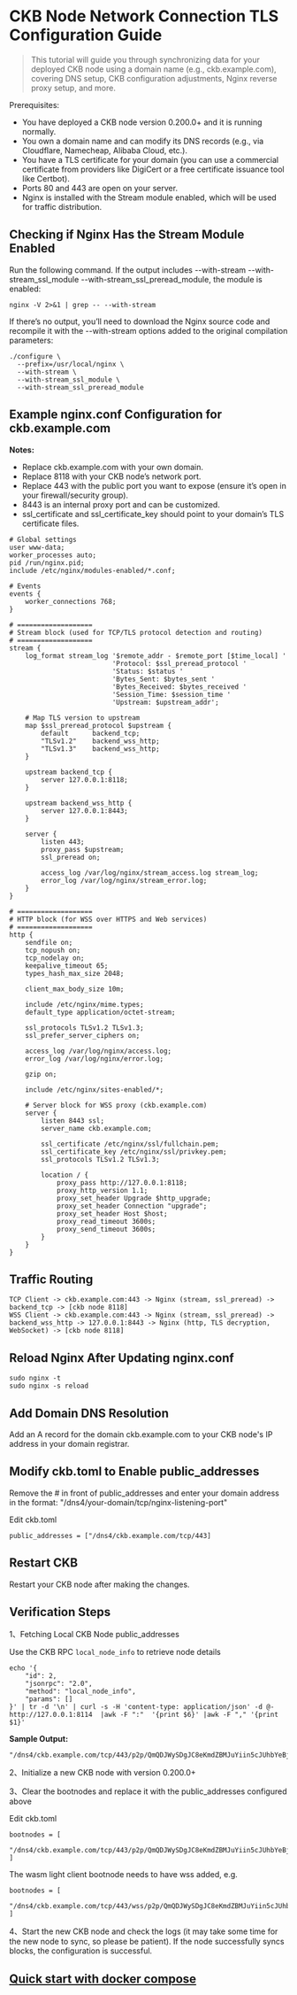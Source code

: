 # CKB Node Network Connection TLS Configuration Guide

> This tutorial will guide you through synchronizing data for your deployed CKB node using a domain name (e.g., ckb.example.com), covering DNS setup, CKB configuration adjustments, Nginx reverse proxy setup, and more.

Prerequisites:
- You have deployed a CKB node version 0.200.0+ and it is running normally.
- You own a domain name and can modify its DNS records (e.g., via Cloudflare, Namecheap, Alibaba Cloud, etc.).
- You have a TLS certificate for your domain (you can use a commercial certificate from providers like DigiCert or a free certificate issuance tool like Certbot).
- Ports 80 and 443 are open on your server.
- Nginx is installed with the Stream module enabled, which will be used for traffic distribution.

## Checking if Nginx Has the Stream Module Enabled

Run the following command. If the output includes --with-stream --with-stream_ssl_module --with-stream_ssl_preread_module, the module is enabled:
```
nginx -V 2>&1 | grep -- --with-stream
```

If there’s no output, you’ll need to download the Nginx source code and recompile it with the --with-stream options added to the original compilation parameters:
```
./configure \
  --prefix=/usr/local/nginx \
  --with-stream \
  --with-stream_ssl_module \
  --with-stream_ssl_preread_module
```


## Example nginx.conf Configuration for ckb.example.com

**Notes:**
- Replace ckb.example.com with your own domain.
- Replace 8118 with your CKB node’s network port.
- Replace 443 with the public port you want to expose (ensure it’s open in your firewall/security group).
- 8443 is an internal proxy port and can be customized.
- ssl_certificate and ssl_certificate_key should point to your domain’s TLS certificate files.
```
# Global settings
user www-data;
worker_processes auto;
pid /run/nginx.pid;
include /etc/nginx/modules-enabled/*.conf;

# Events
events {
    worker_connections 768;
}

# ===================
# Stream block (used for TCP/TLS protocol detection and routing)
# ===================
stream {
    log_format stream_log '$remote_addr - $remote_port [$time_local] '
                          'Protocol: $ssl_preread_protocol '
                          'Status: $status '
                          'Bytes_Sent: $bytes_sent '
                          'Bytes_Received: $bytes_received '
                          'Session_Time: $session_time '
                          'Upstream: $upstream_addr';

    # Map TLS version to upstream
    map $ssl_preread_protocol $upstream {
        default      backend_tcp;
        "TLSv1.2"    backend_wss_http;
        "TLSv1.3"    backend_wss_http;
    }

    upstream backend_tcp {
        server 127.0.0.1:8118;
    }

    upstream backend_wss_http {
        server 127.0.0.1:8443;
    }

    server {
        listen 443;
        proxy_pass $upstream;
        ssl_preread on;

        access_log /var/log/nginx/stream_access.log stream_log;
        error_log /var/log/nginx/stream_error.log;
    }
}

# ===================
# HTTP block (for WSS over HTTPS and Web services)
# ===================
http {
    sendfile on;
    tcp_nopush on;
    tcp_nodelay on;
    keepalive_timeout 65;
    types_hash_max_size 2048;

    client_max_body_size 10m;

    include /etc/nginx/mime.types;
    default_type application/octet-stream;

    ssl_protocols TLSv1.2 TLSv1.3;
    ssl_prefer_server_ciphers on;

    access_log /var/log/nginx/access.log;
    error_log /var/log/nginx/error.log;

    gzip on;

    include /etc/nginx/sites-enabled/*;

    # Server block for WSS proxy (ckb.example.com)
    server {
        listen 8443 ssl;
        server_name ckb.example.com;

        ssl_certificate /etc/nginx/ssl/fullchain.pem;
        ssl_certificate_key /etc/nginx/ssl/privkey.pem;
        ssl_protocols TLSv1.2 TLSv1.3;

        location / {
            proxy_pass http://127.0.0.1:8118;
            proxy_http_version 1.1;
            proxy_set_header Upgrade $http_upgrade;
            proxy_set_header Connection "upgrade";
            proxy_set_header Host $host;
            proxy_read_timeout 3600s;
            proxy_send_timeout 3600s;
        }
    }
}
```

## Traffic Routing
```
TCP Client -> ckb.example.com:443 -> Nginx (stream, ssl_preread) -> backend_tcp -> [ckb node 8118]
WSS Client -> ckb.example.com:443 -> Nginx (stream, ssl_preread) -> backend_wss_http -> 127.0.0.1:8443 -> Nginx (http, TLS decryption, WebSocket) -> [ckb node 8118]
```

## Reload Nginx After Updating nginx.conf
```
sudo nginx -t
sudo nginx -s reload
```

## Add Domain DNS Resolution

Add an A record for the domain ckb.example.com to your CKB node's IP address in your domain registrar.

## Modify ckb.toml to Enable public_addresses

Remove the # in front of public_addresses and enter your domain address in the format: "/dns4/your-domain/tcp/nginx-listening-port"

Edit ckb.toml
```
public_addresses = ["/dns4/ckb.example.com/tcp/443]
```
## Restart CKB
Restart your CKB node after making the changes.

## Verification Steps

1、Fetching Local CKB Node public_addresses

Use the CKB RPC `local_node_info` to retrieve node details
```
echo '{
    "id": 2,
    "jsonrpc": "2.0",
    "method": "local_node_info",
    "params": []
}' | tr -d '\n' | curl -s -H 'content-type: application/json' -d @- http://127.0.0.1:8114  |awk -F ":"  '{print $6}' |awk -F "," '{print $1}'
```

**Sample Output:**

```
"/dns4/ckb.example.com/tcp/443/p2p/QmQDJWySDgJC8eKmdZBMJuYiin5cJUhbYeBjNWvrXRYYUK"
```
2、Initialize a new CKB node with version 0.200.0+

3、Clear the bootnodes and replace it with the public_addresses configured above

Edit ckb.toml
```
bootnodes = [
 "/dns4/ckb.example.com/tcp/443/p2p/QmQDJWySDgJC8eKmdZBMJuYiin5cJUhbYeBjNWvrXRYYUK"
]
```

The wasm light client bootnode needs to have wss added, e.g.
```
bootnodes = [
 "/dns4/ckb.example.com/tcp/443/wss/p2p/QmQDJWySDgJC8eKmdZBMJuYiin5cJUhbYeBjNWvrXRYYUK"
]
```
4、Start the new CKB node and check the logs (it may take some time for the new node to sync, so please be patient). If the node successfully syncs blocks, the configuration is successful.

## [Quick start with docker compose](https://github.com/jiangxianliang007/ckb-network-tls-proxy/blob/main/README.md)
